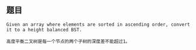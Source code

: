 ## 题目
    Given an array where elements are sorted in ascending order, convert it to a height balanced BST.

    高度平衡二叉树是每一个节点的两个子树的深度差不能超过1。